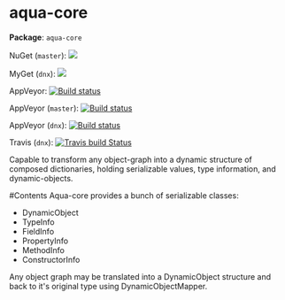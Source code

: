 aqua-core
=========

**Package**: `aqua-core`  

NuGet (`master`): [![](http://img.shields.io/nuget/v/aqua-core.svg?style=flat-square)](http://www.nuget.org/packages/aqua-core) 

MyGet (`dnx`): [![](http://img.shields.io/myget/aqua/v/aqua-core.svg?style=flat-square)](https://www.myget.org/feed/aqua/package/nuget/aqua-core)  


AppVeyor: [![Build status](https://ci.appveyor.com/api/projects/status/98rc3yav530hlw1c?svg=true)](https://ci.appveyor.com/project/6bee/aqua-core)

AppVeyor (`master`): [![Build status](https://ci.appveyor.com/api/projects/status/98rc3yav530hlw1c/branch/master?svg=true)](https://ci.appveyor.com/project/6bee/aqua-core)

AppVeyor (`dnx`): [![Build status](https://ci.appveyor.com/api/projects/status/98rc3yav530hlw1c/branch/dnx?svg=true)](https://ci.appveyor.com/project/6bee/aqua-core)


Travis (`dnx`): [![Travis build Status](https://travis-ci.org/6bee/aqua-core.svg?branch=dnx)](https://travis-ci.org/6bee/aqua-core?branch=dnx)


Capable to transform any object-graph into a dynamic structure of composed dictionaries, holding serializable values, type information, and dynamic-objects.

#Contents
Aqua-core provides a bunch of serializable classes:
* DynamicObject
* TypeInfo
* FieldInfo
* PropertyInfo
* MethodInfo
* ConstructorInfo

Any object graph may be translated into a DynamicObject structure and back to it's original type using DynamicObjectMapper.